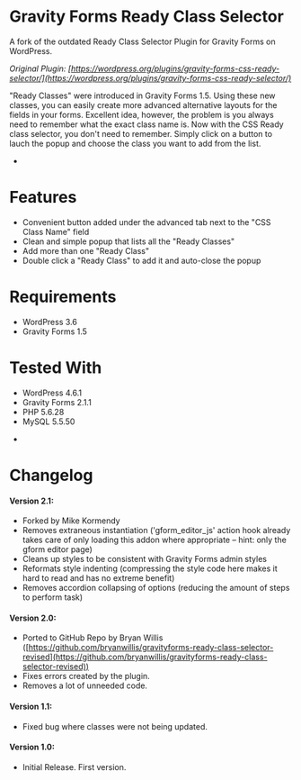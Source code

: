 # Gravity Forms Ready Class Selector

A fork of the outdated Ready Class Selector Plugin for Gravity Forms on WordPress.

*Original Plugin: [https://wordpress.org/plugins/gravity-forms-css-ready-selector/](https://wordpress.org/plugins/gravity-forms-css-ready-selector/)*

"Ready Classes" were introduced in Gravity Forms 1.5. Using these new classes, you can easily create more advanced alternative layouts for the fields in your forms. Excellent idea, however, the problem is you always need to remember what the exact class name is. Now with the CSS Ready class selector, you don't need to remember. Simply click on a button to lauch the popup and choose the class you want to add from the list.

-

# Features

* Convenient button added under the advanced tab next to the "CSS Class Name" field
* Clean and simple popup that lists all the "Ready Classes"
* Add more than one "Ready Class"
* Double click a "Ready Class" to add it and auto-close the popup

# Requirements

* WordPress 3.6
* Gravity Forms 1.5

# Tested With

* WordPress 4.6.1
* Gravity Forms 2.1.1
* PHP 5.6.28
* MySQL 5.5.50

-

# Changelog

#### Version 2.1:
* Forked by Mike Kormendy
* Removes extraneous instantiation ('gform\_editor\_js' action hook already takes care of only loading this addon where appropriate – hint: only the gform editor page)
* Cleans up styles to be consistent with Gravity Forms admin styles
* Reformats style indenting (compressing the style code here makes it hard to read and has no extreme benefit)
* Removes accordion collapsing of options (reducing the amount of steps to perform task)

#### Version 2.0:
* Ported to GitHub Repo by Bryan Willis ([https://github.com/bryanwillis/gravityforms-ready-class-selector-revised](https://github.com/bryanwillis/gravityforms-ready-class-selector-revised))
* Fixes errors created by the plugin.
* Removes a lot of unneeded code.

#### Version 1.1:
* Fixed bug where classes were not being updated.

#### Version 1.0:
* Initial Release. First version.



